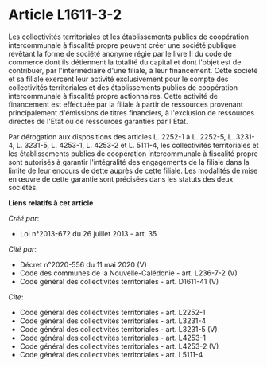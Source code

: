 # Article L1611-3-2

Les collectivités territoriales et les établissements publics de coopération intercommunale à fiscalité propre peuvent créer
une société publique revêtant la forme de société anonyme régie par le livre II du code de commerce dont ils détiennent la
totalité du capital et dont l'objet est de contribuer, par l'intermédiaire d'une filiale, à leur financement. Cette société
et sa filiale exercent leur activité exclusivement pour le compte des collectivités territoriales et des établissements
publics de coopération intercommunale à fiscalité propre actionnaires. Cette activité de financement est effectuée par la
filiale à partir de ressources provenant principalement d'émissions de titres financiers, à l'exclusion de ressources
directes de l'Etat ou de ressources garanties par l'Etat. 

Par dérogation aux dispositions des articles L. 2252-1 à L. 2252-5, 
L. 3231-4, L. 3231-5, 
L. 4253-1, L. 4253-2 et L. 5111-4, les collectivités territoriales et les établissements publics de coopération
intercommunale à fiscalité propre sont autorisés à garantir l'intégralité des engagements de la filiale dans la limite de
leur encours de dette auprès de cette filiale. Les modalités de mise en œuvre de cette garantie sont précisées dans les
statuts des deux sociétés.

**Liens relatifs à cet article**

_Créé par_:

  - Loi n°2013-672 du 26 juillet 2013 - art. 35

_Cité par_:

  - Décret n°2020-556 du 11 mai 2020 (V)
  - Code des communes de la Nouvelle-Calédonie - art. L236-7-2 (V)
  - Code général des collectivités territoriales - art. D1611-41 (V)

_Cite_:

  - Code général des collectivités territoriales - art. L2252-1
  - Code général des collectivités territoriales - art. L3231-4
  - Code général des collectivités territoriales - art. L3231-5 (V)
  - Code général des collectivités territoriales - art. L4253-1
  - Code général des collectivités territoriales - art. L4253-2 (V)
  - Code général des collectivités territoriales - art. L5111-4
